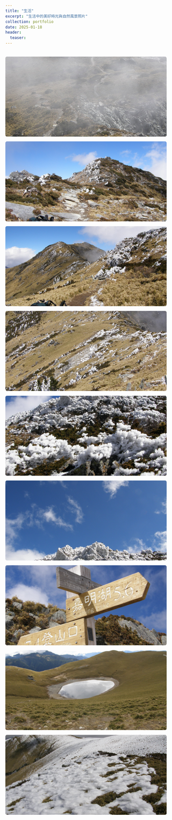 ```yaml
---
title: "生活"
excerpt: "生活中的美好時光與自然風景照片"
collection: portfolio
date: 2025-01-18
header:
  teaser: 
---
```


<div class="photo-grid">
  <img src="/images/life/P2200099.jpg">
  <img src="/images/life/P2200113.jpg">
  <img src="/images/life/P2200115.jpg">
  <img src="/images/life/P2200121.jpg">
  <img src="/images/life/P2200124.jpg">
  <img src="/images/life/P2200130.jpg">
  <img src="/images/life/P2200137.jpg">
  <img src="/images/life/P2210251.jpg">
  <img src="/images/life/P2210258.jpg">
</div>

<style>
.photo-grid {
  display: grid;
  grid-template-columns: repeat(auto-fit, minmax(300px, 1fr));
  gap: 15px;
  padding: 20px 0;
}
.photo-grid img {
  width: 100%;
  height: 250px;
  object-fit: cover;
  border-radius: 5px;
  cursor: pointer;
  transition: transform 0.2s;
}
.photo-grid img:hover {
  transform: scale(1.02);
}
</style>
